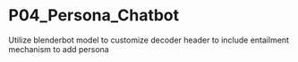 # P04_Persona_Chatbot
Utilize blenderbot model to customize decoder header to include entailment mechanism to add persona
